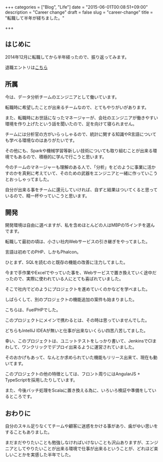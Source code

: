 +++
categories = ["Blog", "Life"]
date = "2015-06-01T00:08:51+09:00"
description = "Career change"
draft = false
slug = "career-change"
title = "転職して半年が経ちました。"

+++

## はじめに

2014年12月に転職してから半年経ったので、振り返ってみます。

退職エントリは[こちら](http://grimrose.blogspot.jp/2014/12/blog-post.html)

## 所属

今は、データ分析チームのエンジニアとして働いています。

転職時に希望したことが出来るチームなので、とてもやりがいがあります。

また、転職時にお世話になったマネージャーが、会社のエンジニアが働きやすい環境を作り上げたという話を聞いたので、足を向けて寝られません。

チームには分析官の方がいらっしゃるので、統計に関する知識やR言語についても学べる環境なのはありがたいです。

その他にも、Sparkや機械学習等新しい技術についても取り組むことが出来る環境でもあるので、積極的に学んで行こうと思います。

今のチームのマネージャーも理解のある人で、「分析」をどのように事業に活かすのかを真剣に考えていて、そのための武器をエンジニアと一緒に作っていこうとおっしゃってました。

自分が出来る事をチームに還元していければ、自ずと結果はついてくると思っているので、精一杯やっていこうと思います。


## 開発

開発環境は自由に選べますが、私を含めほとんどの人はMBPの15インチを選んでます。

転職して最初の頃は、小さい社内Webサービスの引き継ぎをやってました。

言語は初めてのPHP、しかもPhalcon。

ひとまず、SQLを読むのと既存の機能の改善に注力してました。

今まで手作業やExcelでやっていた事を、Webサービスで置き換えていく途中だったので、実際に使われている人にとても喜ばれていました。

そこで社内でどのようにプロジェクトを進めていくのかなどを学べました。

しばらくして、別のプロジェクトの機能追加の案件も始まりました。

こちらは、FuelPHPでした。

このプロジェクトにメインで携わるとは、その時は思っていませんでした。

どちらもIntelliJ IDEAが無いと仕事が出来ないくらい四苦八苦してました。

幸い、このプロジェクトは、ユニットテストをしっかり書いて、JenkinsでCIまわして、ワンクリックでデプロイ出来るように運営されていました。

そのおかげもあって、なんとか求められていた機能もリリース出来て、現在も動いてます。

このプロジェクトの他の特徴としては、フロント周りにはAngularJS + TypeScriptを採用したりしています。

また、今後バッチ処理をScalaに置き換える為に、いろいろ検証や準備をしているところです。


## おわりに

自分のスキル足りなくてチームや顧客に迷惑をかける事があり、歯がゆい思いをすることもありました。

まだまだやりたいことも勉強しなければいけないことも沢山ありますが、エンジニアとしてやりたいことが出来る環境で仕事が出来るということが、どれほど楽しいことかを実感した半年でした。
